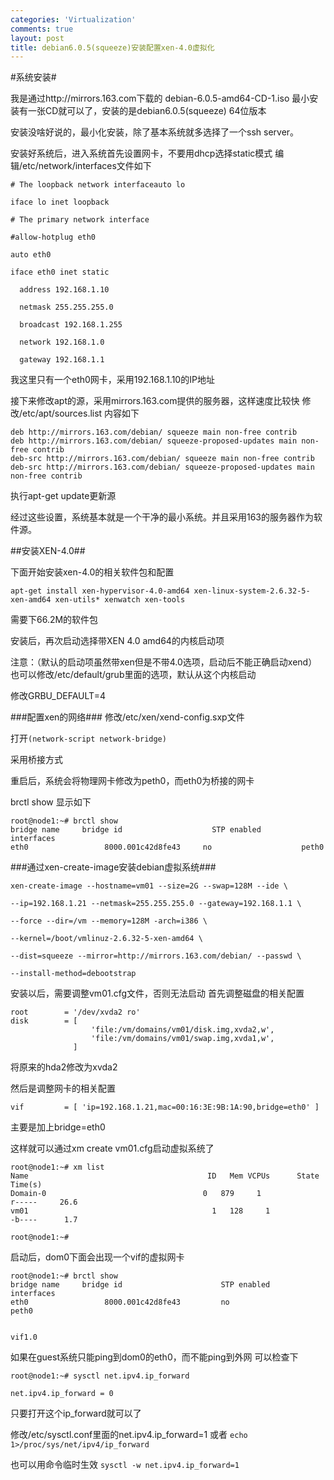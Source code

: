 ```yaml
--- 
categories: 'Virtualization'
comments: true
layout: post
title: debian6.0.5(squeeze)安装配置xen-4.0虚拟化
---
```


#系统安装#

我是通过http://mirrors.163.com下载的     debian-6.0.5-amd64-CD-1.iso
最小安装有一张CD就可以了，安装的是debian6.0.5(squeeze) 64位版本

安装没啥好说的，最小化安装，除了基本系统就多选择了一个ssh server。

安装好系统后，进入系统首先设置网卡，不要用dhcp选择static模式
编辑/etc/network/interfaces文件如下

```
# The loopback network interfaceauto lo
 
iface lo inet loopback
 
# The primary network interface
 
#allow-hotplug eth0
 
auto eth0
 
iface eth0 inet static
 
  address 192.168.1.10
 
  netmask 255.255.255.0
 
  broadcast 192.168.1.255
 
  network 192.168.1.0
 
  gateway 192.168.1.1
```

我这里只有一个eth0网卡，采用192.168.1.10的IP地址

接下来修改apt的源，采用mirrors.163.com提供的服务器，这样速度比较快
修改/etc/apt/sources.list
内容如下

```
deb http://mirrors.163.com/debian/ squeeze main non-free contrib
deb http://mirrors.163.com/debian/ squeeze-proposed-updates main non-free contrib
deb-src http://mirrors.163.com/debian/ squeeze main non-free contrib 
deb-src http://mirrors.163.com/debian/ squeeze-proposed-updates main non-free contrib
```

执行apt-get update更新源

经过这些设置，系统基本就是一个干净的最小系统。并且采用163的服务器作为软件源。

##安装XEN-4.0##

下面开始安装xen-4.0的相关软件包和配置

```
apt-get install xen-hypervisor-4.0-amd64 xen-linux-system-2.6.32-5-xen-amd64 xen-utils* xenwatch xen-tools
```

需要下66.2M的软件包

安装后，再次启动选择带XEN 4.0 amd64的内核启动项

注意：（默认的启动项虽然带xen但是不带4.0选项，启动后不能正确启动xend）
也可以修改/etc/default/grub里面的选项，默认从这个内核启动

修改GRBU_DEFAULT=4

###配置xen的网络###
修改/etc/xen/xend-config.sxp文件

打开`(network-script network-bridge)`

采用桥接方式 

重启后，系统会将物理网卡修改为peth0，而eth0为桥接的网卡

brctl show 显示如下

```
root@node1:~# brctl show
bridge name     bridge id                    STP enabled     interfaces
eth0                 8000.001c42d8fe43     no                    peth0
```

###通过xen-create-image安装debian虚拟系统###

```
xen-create-image --hostname=vm01 --size=2G --swap=128M --ide \ 

--ip=192.168.1.21 --netmask=255.255.255.0 --gateway=192.168.1.1 \

--force --dir=/vm --memory=128M -arch=i386 \

--kernel=/boot/vmlinuz-2.6.32-5-xen-amd64 \

--dist=squeeze --mirror=http://mirrors.163.com/debian/ --passwd \

--install-method=debootstrap
```

安装以后，需要调整vm01.cfg文件，否则无法启动
首先调整磁盘的相关配置

```
root        = '/dev/xvda2 ro'
disk        = [
                  'file:/vm/domains/vm01/disk.img,xvda2,w',
                  'file:/vm/domains/vm01/swap.img,xvda1,w',
              ]
```

将原来的hda2修改为xvda2 

然后是调整网卡的相关配置

```
vif         = [ 'ip=192.168.1.21,mac=00:16:3E:9B:1A:90,bridge=eth0' ]
```

主要是加上bridge=eth0

这样就可以通过xm create vm01.cfg启动虚拟系统了

```
root@node1:~# xm list
Name                                        ID   Mem VCPUs      State   Time(s)
Domain-0                                   0   879     1               r-----     26.6
vm01                                         1   128     1                -b----      1.7

root@node1:~#  
```

启动后，dom0下面会出现一个vif的虚拟网卡

```
root@node1:~# brctl show
bridge name     bridge id                      STP enabled     interfaces
eth0                 8000.001c42d8fe43         no                      peth0
```
                                                                                                vif1.0 
如果在guest系统只能ping到dom0的eth0，而不能ping到外网
可以检查下

```
root@node1:~# sysctl net.ipv4.ip_forward

net.ipv4.ip_forward = 0
```

只要打开这个ip_forward就可以了

修改/etc/sysctl.conf里面的net.ipv4.ip_forward=1
或者
`echo 1>/proc/sys/net/ipv4/ip_forward`

也可以用命令临时生效
`sysctl -w net.ipv4.ip_forward=1 `



